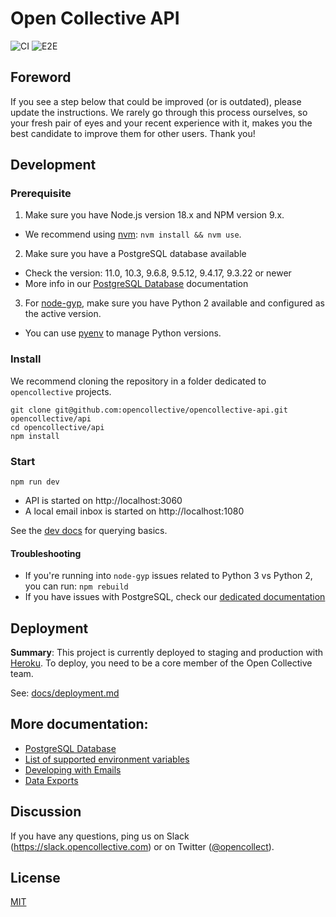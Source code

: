 # Open Collective API

![CI](https://github.com/opencollective/opencollective-api/workflows/CI/badge.svg)
![E2E](https://github.com/opencollective/opencollective-api/workflows/E2E/badge.svg)

## Foreword

If you see a step below that could be improved (or is outdated), please update the instructions. We rarely go through this process ourselves, so your fresh pair of eyes and your recent experience with it, makes you the best candidate to improve them for other users. Thank you!

## Development

### Prerequisite

1. Make sure you have Node.js version 18.x and NPM version 9.x.

- We recommend using [nvm](https://github.com/creationix/nvm): `nvm install && nvm use`.

2. Make sure you have a PostgreSQL database available

- Check the version: 11.0, 10.3, 9.6.8, 9.5.12, 9.4.17, 9.3.22 or newer
- More info in our [PostgreSQL Database](docs/postgres.md) documentation

3. For [node-gyp](https://github.com/nodejs/node-gyp), make sure you have Python 2 available and configured as the active version.

- You can use [pyenv](https://github.com/pyenv/pyenv) to manage Python versions.

### Install

We recommend cloning the repository in a folder dedicated to `opencollective` projects.

```
git clone git@github.com:opencollective/opencollective-api.git opencollective/api
cd opencollective/api
npm install
```

### Start

```
npm run dev
```

- API is started on http://localhost:3060
- A local email inbox is started on http://localhost:1080

See the [dev docs](docs/dev.md) for querying basics.

#### Troubleshooting

- If you're running into `node-gyp` issues related to Python 3 vs Python 2, you can run: `npm rebuild`
- If you have issues with PostgreSQL, check our [dedicated documentation](docs/postgres.md)

## Deployment

**Summary**: This project is currently deployed to staging and production with [Heroku](https://www.heroku.com/). To deploy, you need to be a core member of the Open Collective team.

See: [docs/deployment.md](docs/deployment.md)

## More documentation:

- [PostgreSQL Database](docs/postgres.md)
- [List of supported environment variables](docs/environment_variables.md)
- [Developing with Emails](docs/emails.md)
- [Data Exports](docs/data_exports.md)

## Discussion

If you have any questions, ping us on Slack
(https://slack.opencollective.com) or on Twitter
([@opencollect](https://twitter.com/opencollect)).

## License

[MIT](LICENSE)
